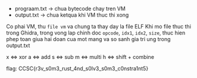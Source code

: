 - prograam.txt -> chua bytecode chay tren VM
- output.txt -> chua ketqua khi VM thuc thi xong

Co phai VM, thu `file vm` va chung ta thay day la file ELF
Khi mo file thuc thi trong Ghidra, trong vong lap chinh doc `opcode`, `idx1`, `idx2`, `size`, thuc hien phep toan giua hai doan cua mot mang va so sanh gia tri ung trong output.txt

x <=> xor
a <=> add
s <=> sub
m <=> multi
h <=> shift + combine

flag: CCSC{r3v_s0m3_rust_4nd_s0lv3_s0m3_c0nstra1nt5}